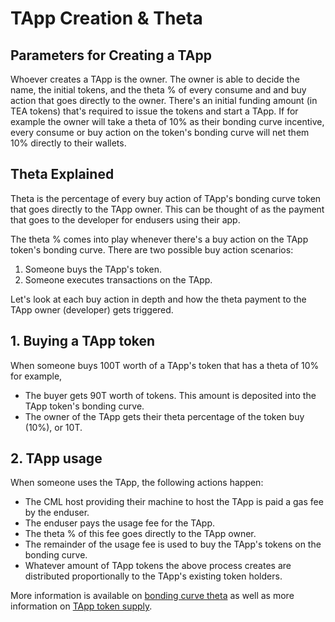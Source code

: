 # TApp Creation & Theta

## Parameters for Creating a TApp

Whoever creates a TApp is the owner. The owner is able to decide the name, the initial tokens, and the theta % of every consume and and buy action that goes directly to the owner. There's an initial funding amount (in TEA tokens) that's required to issue the tokens and start a TApp. If for example the owner will take a theta of 10% as their bonding curve incentive, every consume or buy action on the token's bonding curve will net them 10% directly to their wallets.

## Theta Explained

Theta is the percentage of every buy action of TApp's bonding curve token that goes directly to the TApp owner. This can be thought of as the payment that goes to the developer for endusers using their app.

The theta % comes into play whenever there's a buy action on the TApp token's bonding curve. There are two possible buy action scenarios:

1. Someone buys the TApp's token.
1. Someone executes transactions on the TApp.

Let's look at each buy action in depth and how the theta payment to the TApp owner (developer) gets triggered.

## 1. Buying a TApp token

When someone buys 100T worth of a TApp's token that has a theta of 10% for example,

* The buyer gets 90T worth of tokens. This amount is deposited into the TApp token's bonding curve.
* The owner of the TApp gets their theta percentage of the token buy (10%), or 10T.

## 2. TApp usage

When someone uses the TApp, the following actions happen:

* The CML host providing their machine to host the TApp is paid a gas fee by the enduser.
* The enduser pays the usage fee for the TApp.
* The theta % of this fee goes directly to the TApp owner.
* The remainder of the usage fee is used to buy the TApp's tokens on the bonding curve.
* Whatever amount of TApp tokens the above process creates are distributed proportionally to the TApp's existing token holders.

More information is available on [bonding curve theta](../_token/bonding-curve-tokens/Bonding-Curve-Theta.md) as well as more information on [TApp token supply](../_token/TApp-Token-Supply-and-Demand.md).
